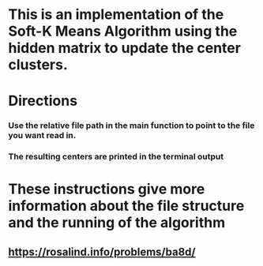 # This is an implementation of the Soft-K Means Algorithm using the hidden matrix to update the center clusters.

# Directions
### Use the relative file path in the main function to point to the file you want read in. 
### The resulting centers are printed in the terminal output

# These instructions give more information about the file structure and the running of the algorithm
## <https://rosalind.info/problems/ba8d/>
